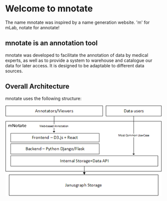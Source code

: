 # Welcome to mnotate

The name mnotate was inspired by a name generation website. 'm' for mLab, notate for annotate!

## mnotate is an annotation tool

mnotate was developed to facilitate the annotation of data by medical experts, as well as to provide a system to warehouse and catalogue our data for later access. It is designed to be adaptable to different data sources.

## Overall Architecture

mnotate uses the following structure:

![Overall Architecure](<design/OverallArchitecture.png>)
